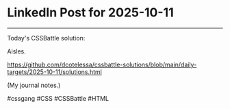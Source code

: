# LinkedIn Post for 2025-10-11

---

Today's CSSBattle solution:

Aisles.

https://github.com/dcotelessa/cssbattle-solutions/blob/main/daily-targets/2025-10-11/solutions.html

(My journal notes.)

#cssgang #CSS #CSSBattle #HTML
